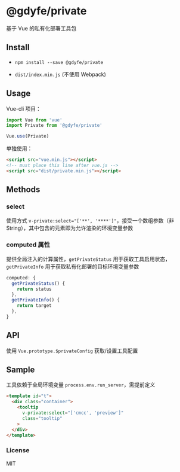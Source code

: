 <!--
 * @Author: Whzcorcd
 * @Date: 2021-02-19 16:44:44
 * @LastEditors: Whzcorcd
 * @LastEditTime: 2021-02-19 17:27:50
 * @Description: file content
-->
# @gdyfe/private

基于 Vue 的私有化部署工具包

## Install

- `npm install --save @gdyfe/private`

- `dist/index.min.js` (不使用 Webpack)

## Usage

Vue-cli 项目：

```javascript
import Vue from 'vue'
import Private from '@gdyfe/private'

Vue.use(Private)
```

单独使用：

```html
<script src="vue.min.js"></script>
<!-- must place this line after vue.js -->
<script src="dist/private.min.js"></script>
```

## Methods

### select

使用方式 `v-private:select="['**', '****']"`，接受一个数组参数（非 String），其中包含的元素即为允许渲染的环境变量参数

### computed 属性

提供全局注入的计算属性，`getPrivateStatus` 用于获取工具启用状态，`getPrivateInfo` 用于获取私有化部署的目标环境变量参数

```javascript
computed: {
  getPrivateStatus() {
    return status
  },
  getPrivateInfo() {
    return target
  },
}
```

## API

使用 `Vue.prototype.$privateConfig` 获取/设置工具配置

## Sample

工具依赖于全局环境变量 `process.env.run_server`，需提前定义

```html
<template id="t">
  <div class="container">
    <tooltip
      v-private:select="['cmcc', 'preview']"
      class="tooltip"
    >
  </div>
</template>
```

### License

MIT

